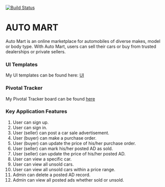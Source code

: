 
[![Build Status](https://travis-ci.org/King-Success/Auto-Mart.svg?branch=develop)](https://travis-ci.org/King-Success/Auto-Mart)
# AUTO MART
Auto Mart is an online marketplace for automobiles of diverse makes, model or body type. With
Auto Mart, users can sell their cars or buy from trusted dealerships or private sellers.


### UI Templates
My UI templates can be found here: [ UI ](https://king-success.github.io/Auto-Mart/)

### Pivotal Tracker
My Pivotal Tracker board can be found [ here ](https://www.pivotaltracker.com/n/projects/2348962)


### Key Application Features
1. User can sign up.
2. User can sign in.
3. User (seller) can post a car sale advertisement.
4. User (buyer) can make a purchase order.
5. User (buyer) can update the price of his/her purchase order.
6. User (seller) can mark his/her posted AD as sold.
7. User (seller) can update the price of his/her posted AD.
8. User can view a specific car.
9. User can view all unsold cars.
10. User can view all unsold cars within a price range.
11. Admin can delete a posted AD record.
12. Admin can view all posted ads whether sold or unsold.
